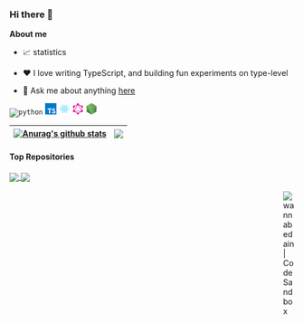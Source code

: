 ### Hi there 👋




**About me**


- 📈 statistics 

- ❤️ I love writing TypeScript, and building fun experiments on type-level

- 💬 Ask me about anything [here](https://github.com/wannabedain)

<code><img height="20" alt="python" src=""></code>
<code><img height="20" alt="typescript" src="https://raw.githubusercontent.com/github/explore/80688e429a7d4ef2fca1e82350fe8e3517d3494d/topics/typescript/typescript.png"></code>
<code><img height="20" alt="react" src="https://raw.githubusercontent.com/github/explore/80688e429a7d4ef2fca1e82350fe8e3517d3494d/topics/react/react.png"></code>
<code><img height="20" alt="graphql" src="https://raw.githubusercontent.com/github/explore/5c058a388828bb5fde0bcafd4bc867b5bb3f26f3/topics/graphql/graphql.png"></code>
<code><img height="20" alt="nodejs" src="https://raw.githubusercontent.com/github/explore/80688e429a7d4ef2fca1e82350fe8e3517d3494d/topics/nodejs/nodejs.png"></code>    


| <a href="https://github.com/anuraghazra/github-readme-stats"><img align="center" src="https://github-readme-stats.vercel.app/api?username=wannabedain&show_icons=true&include_all_commits=true&theme=buefy&hide_border=true" alt="Anurag's github stats" /></a> | <a href="https://github.com/wannabedain/github-readme-stats"><img align="center" src="https://github-readme-stats.vercel.app/api/top-langs/?username=wannabedain&layout=compact&theme=buefy&hide_border=true" /></a> |
| ------------- | ------------- |

#### Top Repositories


<a href="https://github.com/wannabedain">
  <img align="center" src="https://github-readme-stats.vercel.app/api/pin/?username=wannabedainrepo=github-readme-stats&theme=buefy" />
</a>
<a href="https://github.com/wannabedain.github.io">
  <img align="center" src="https://github-readme-stats.vercel.app/api/pin/?username=wannabedain&repo=anuraghazra.github.io&theme=buefy" />
</a>

<br />
<br />

</a>
<a href="https://codesandbox.io/u/wannabedain">
  <img align="right" alt="wannabedain | CodeSandbox" width="20px" src="https://raw.githubusercontent.com/wannabedain/wannabedain/master/assets/codesandbox.svg" />
</a>
